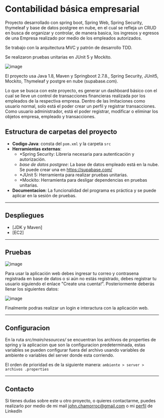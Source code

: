 # Contabilidad básica empresarial

Proyecto desarrollado con spring boot, Spring Web, Spring Security, thymeleaf y base de datos postgree en nube, en el cual se refleja un CRUD en busca de organizar y controlar, de manera basica, los ingresos y egresos de una Empresa realizado por medio de los empleados autorizados.

Se trabajo con la arquitectura MVC y patrón de desarrollo TDD.

Se realizaron pruebas unitarias en JUnit 5 y Mockito.

![image](https://user-images.githubusercontent.com/71468355/217278761-24436226-de5d-4bb6-9275-1cea82a8fa3a.png)

El proyecto usa Java 1.8, Maven y Springboot 2.7.8., Spring Security, JUnit5, Mockito, Thymeleaf y postgre en nube (supabase.com).

Lo que se busca con este proyecto, es generar un dashboard básico con el cual se lleve un control de transacciones financieras realizada por
los empleados de la respectiva empresa. Dentro de las lmitaciones como usuario normal, solo está el poder crear un perfil y registrar transacciones.
Como usuario administrador, está el poder registrar, modificar o eliminar los objetos empresa, empleado y transacciones.

## Estructura de carpetas del proyecto

* **Codigo Java**: consta del `pom.xml` y la carpeta `src`
* **Herramientas externas**: 
    * *Spring Security: Libreria necesaria para autenticación y autorización.
    * *base de datos postgree*: La base de datos empleado está en la nube. Se puede crear una en https://supabase.com/  
    * *JUnit 5: Herramienta para realizar pruebas unitarias.
    * *Mockito: Herramienta para desligar dependencias en pruebas unitarias.
* **Documentacion**: La funcionalidad del programa es práctica y se puede aplicar en la sesión de pruebas.

---

## Despliegues

* [JDK y Maven]
* [EC2]

---

## Pruebas

![image](https://user-images.githubusercontent.com/71468355/219412819-6746f050-21be-41e7-b855-b7ad61c9ab3b.png)

Para usar la aplicación web debes ingresar tu correo y contrasena registrada en base de datos
o si aún no estás registrado, debes registrar tu usuario siguiendo el enlace "Create una cuenta!".
Posteriormente deberás llenar los siguientes datos:

![image](https://user-images.githubusercontent.com/71468355/219413365-2538d0eb-8ff5-431a-9201-f7c829ba3485.png)

Finalmente podras realizar un login e interactura con la aplicación web.

---

## Configuracion

En la ruta *src/main/resources/* se encuentran los archivos de properties de spring y la aplicacion que son la configuracion predeterminada, estas variables se pueden configurar fuera del archivo usando variables de ambiente o variables del server donde esta corriendo.

El orden de prioridad es de la siguiente manera: 
`ambiente > server > archivos .properties`


---

## Contacto

Si tienes dudas sobre este u otro proyecto, o quieres contactarme, puedes realizarlo por medio de
mi mail john.chamorroc@gmail.com o mi [perfil](https://www.linkedin.com/in/john-edisson-chamorro-coral-76ab74228/) de LinkedIn
